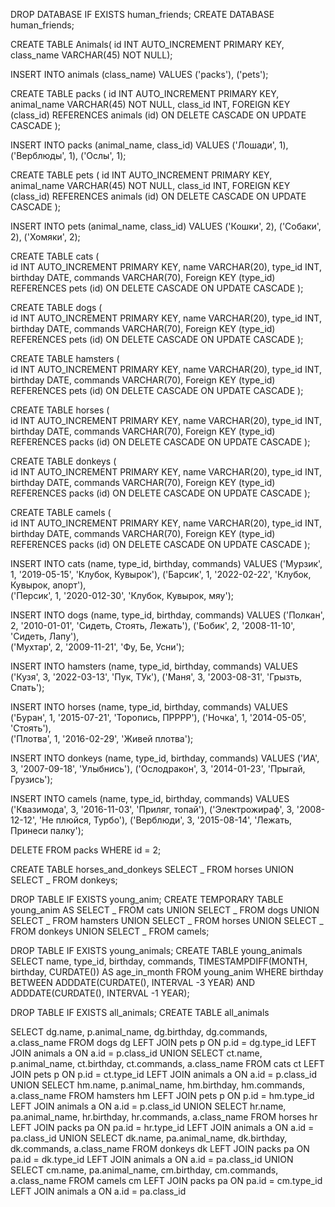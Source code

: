 DROP DATABASE IF EXISTS human_friends;
CREATE DATABASE human_friends;

CREATE TABLE Animals(
id INT AUTO_INCREMENT PRIMARY KEY,
class_name VARCHAR(45) NOT NULL);

INSERT INTO animals (class_name) VALUES ('packs'), ('pets');

CREATE TABLE packs (
id INT AUTO_INCREMENT PRIMARY KEY,
animal_name VARCHAR(45) NOT NULL,
class_id INT,
FOREIGN KEY (class_id) REFERENCES animals (id) ON DELETE CASCADE ON UPDATE CASCADE
);

INSERT INTO packs (animal_name, class_id)
VALUES
('Лошади', 1),
('Верблюды', 1),
('Ослы', 1);

CREATE TABLE pets (
id INT AUTO_INCREMENT PRIMARY KEY,
animal_name VARCHAR(45) NOT NULL,
class_id INT,
FOREIGN KEY (class_id) REFERENCES animals (id) ON DELETE CASCADE ON UPDATE CASCADE
);

INSERT INTO pets (animal_name, class_id)
VALUES
('Кошки', 2),
('Собаки', 2),
('Хомяки', 2);

CREATE TABLE cats (  
 id INT AUTO_INCREMENT PRIMARY KEY,
name VARCHAR(20),
type_id INT,
birthday DATE,
commands VARCHAR(70),
Foreign KEY (type_id) REFERENCES pets (id) ON DELETE CASCADE ON UPDATE CASCADE
);

CREATE TABLE dogs (  
 id INT AUTO_INCREMENT PRIMARY KEY,
name VARCHAR(20),
type_id INT,
birthday DATE,
commands VARCHAR(70),
Foreign KEY (type_id) REFERENCES pets (id) ON DELETE CASCADE ON UPDATE CASCADE
);

CREATE TABLE hamsters (  
 id INT AUTO_INCREMENT PRIMARY KEY,
name VARCHAR(20),
type_id INT,
birthday DATE,
commands VARCHAR(70),
Foreign KEY (type_id) REFERENCES pets (id) ON DELETE CASCADE ON UPDATE CASCADE
);

CREATE TABLE horses (  
 id INT AUTO_INCREMENT PRIMARY KEY,
name VARCHAR(20),
type_id INT,
birthday DATE,
commands VARCHAR(70),
Foreign KEY (type_id) REFERENCES packs (id) ON DELETE CASCADE ON UPDATE CASCADE
);

CREATE TABLE donkeys (  
 id INT AUTO_INCREMENT PRIMARY KEY,
name VARCHAR(20),
type_id INT,
birthday DATE,
commands VARCHAR(70),
Foreign KEY (type_id) REFERENCES packs (id) ON DELETE CASCADE ON UPDATE CASCADE
);

CREATE TABLE camels (  
 id INT AUTO_INCREMENT PRIMARY KEY,
name VARCHAR(20),
type_id INT,
birthday DATE,
commands VARCHAR(70),
Foreign KEY (type_id) REFERENCES packs (id) ON DELETE CASCADE ON UPDATE CASCADE
);

INSERT INTO
cats (name, type_id, birthday, commands)
VALUES
('Мурзик', 1, '2019-05-15', 'Клубок, Кувырок'),
('Барсик', 1, '2022-02-22', 'Клубок, Кувырок, апорт'),  
 ('Персик', 1, '2020-012-30', 'Клубок, Кувырок, мяу');

INSERT INTO
dogs (name, type_id, birthday, commands)
VALUES
('Полкан', 2, '2010-01-01', 'Сидеть, Стоять, Лежать'),
('Бобик', 2, '2008-11-10', 'Сидеть, Лапу'),  
 ('Мухтар', 2, '2009-11-21', 'Фу, Бе, Усни');

INSERT INTO
hamsters (name, type_id, birthday, commands)
VALUES
('Кузя', 3, '2022-03-13', 'Пук, ТУк'),
('Маня', 3, '2003-08-31', 'Грызть, Спать');

INSERT INTO
horses (name, type_id, birthday, commands)
VALUES
('Буран', 1, '2015-07-21', 'Торопись, ПРРРР'),
('Ночка', 1, '2014-05-05', 'Стоять'),  
 ('Плотва', 1, '2016-02-29', 'Живей плотва');

INSERT INTO
donkeys (name, type_id, birthday, commands)
VALUES
('ИА', 3, '2007-09-18', 'Улыбнись'),
('Ослодракон', 3, '2014-01-23', 'Прыгай, Грузись');

INSERT INTO
camels (name, type_id, birthday, commands)
VALUES
('Квазимода', 3, '2016-11-03', 'Приляг, топай'),
('Электрожираф', 3, '2008-12-12', 'Не плюйся, Турбо'),
('Верблюди', 3, '2015-08-14', 'Лежать, Принеси палку');

DELETE FROM packs WHERE id = 2;

CREATE TABLE horses_and_donkeys
SELECT _ FROM horses
UNION
SELECT _ FROM donkeys;

DROP TABLE IF EXISTS young_anim;
CREATE TEMPORARY TABLE young_anim AS
SELECT _ FROM cats
UNION
SELECT _ FROM dogs
UNION
SELECT _ FROM hamsters
UNION
SELECT _ FROM horses
UNION
SELECT _ FROM donkeys
UNION
SELECT _ FROM camels;

DROP TABLE IF EXISTS young_animals;
CREATE TABLE young_animals
SELECT
name, type_id, birthday, commands, TIMESTAMPDIFF(MONTH, birthday, CURDATE()) AS age_in_month
FROM
young_anim
WHERE birthday BETWEEN ADDDATE(CURDATE(), INTERVAL -3 YEAR) AND ADDDATE(CURDATE(), INTERVAL -1 YEAR);

DROP TABLE IF EXISTS all_animals;
CREATE TABLE all_animals

SELECT
dg.name,
p.animal_name,
dg.birthday,
dg.commands,
a.class_name
FROM dogs dg
LEFT JOIN pets p ON p.id = dg.type_id
LEFT JOIN animals a ON a.id = p.class_id
UNION
SELECT
ct.name,
p.animal_name,
ct.birthday,
ct.commands,
a.class_name
FROM cats ct
LEFT JOIN pets p ON p.id = ct.type_id
LEFT JOIN animals a ON a.id = p.class_id
UNION
SELECT
hm.name,
p.animal_name,
hm.birthday,
hm.commands,
a.class_name
FROM hamsters hm
LEFT JOIN pets p ON p.id = hm.type_id
LEFT JOIN animals a ON a.id = p.class_id
UNION
SELECT
hr.name,
pa.animal_name,
hr.birthday,
hr.commands,
a.class_name
FROM horses hr
LEFT JOIN packs pa ON pa.id = hr.type_id
LEFT JOIN animals a ON a.id = pa.class_id
UNION
SELECT
dk.name,
pa.animal_name,
dk.birthday,
dk.commands,
a.class_name
FROM donkeys dk
LEFT JOIN packs pa ON pa.id = dk.type_id
LEFT JOIN animals a ON a.id = pa.class_id
UNION
SELECT
cm.name,
pa.animal_name,
cm.birthday,
cm.commands,
a.class_name
FROM camels cm
LEFT JOIN packs pa ON pa.id = cm.type_id
LEFT JOIN animals a ON a.id = pa.class_id

